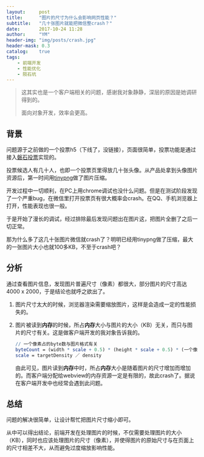 ```yaml
---
layout:     post
title:      "图片的尺寸为什么会影响网页性能？"
subtitle:   "几十张图片就能把微信整crash？"
date:       2017-10-24 11:28
author:     "YM"
header-img: "img/posts/crash.jpg"
header-mask: 0.3
catalog:    true
tags:
    - 前端开发
    - 性能优化
    - 陨石坑
---
```


> 这其实也是一个客户端相关的问题，感谢我对象静静，深层的原因是她调研得到的。
>
> 面向对象开发，效率会更高。

## 背景

问题源于之前做的一个投票h5（下线了，没链接），页面很简单，投票功能是通过接入[磐石投票](http://panshi.qq.com/v2/10)实现的。

投票候选人有几十人，也即一个投票页里得放几十张头像。从产品处拿到头像图片资源后，第一时间用[tinypng](https://tinypng.com/)做了图片压缩。

开发过程中一切顺利，在PC上用chrome调试也没什么问题。但是在测试阶段发现了一个严重bug，在微信里打开投票页有很大概率会crash。在QQ、手机浏览器上打开，性能表现也很一般。

于是开始了漫长的调试，经过排除最后发现问题出在图片这，把图片全删了之后一切正常。

那为什么多了这几十张图片微信就crash了？明明已经用tinypng做了压缩，最大的一张图片大小也就100多KB，不至于crash吧？

## 分析

通过查看图片信息，发现图片普遍尺寸（像素）都很大，部分图片的尺寸高达4000 x 2000，于是结论也就呼之欲出了。

1. 图片尺寸太大的时候，浏览器渲染需要缩放图片，这样是会造成一定的性能损失的。

2. 图片被读到**内存**的时候，所占**内存**大小与图片的大小（KB）无关，而只与图片的尺寸有关。这是做客户端开发的我对象告诉我的。

   ```mathematica
   // 一个像素占的byte数与图片格式有关
   byteCount = (width * scale + 0.5) * (height * scale + 0.5) * (一个像素占的byte数)
   scale = targetDensity ／ density
   ```

   由此可见，图片读到**内存**中时，所占**内存**大小是随着图片的尺寸增加而增加的。而客户端分配给webview的内存资源一定是有限的，故此crash了。据说在客户端开发中也经常会遇到此问题。

## 总结

问题的解决很简单，让设计帮忙把图片尺寸缩小即可。

从中可以得出结论，前端开发在处理图片的时候，不仅需要处理图片的大小（KB），同时也应该处理图片的尺寸（像素），并使得图片的原始尺寸与在页面上的尺寸相差不大，从而避免过度缩放影响性能。